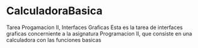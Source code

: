 # CalculadoraBasica
Tarea Progamacion II, Interfaces Graficas 
Esta es la tarea de interfaces graficas concerniente a la asignatura Programacion II, que consiste en una calculadora con las funciones basicas

